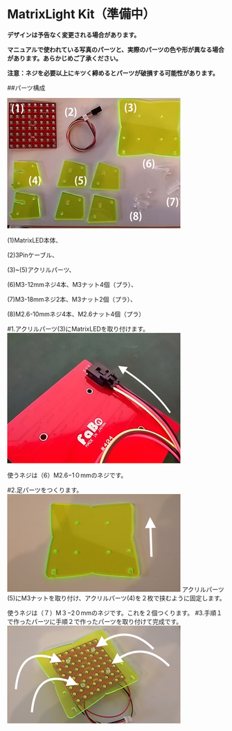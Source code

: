 # MatrixLight Kit（準備中）

**デザインは予告なく変更される場合があります。**

**マニュアルで使われている写真のパーツと、実際のパーツの色や形が異なる場合があります。あらかじめご了承ください。**

**注意：ネジを必要以上にキツく締めるとパーツが破損する可能性があります。**

##パーツ構成

![](/img/kit/manual/ml01.jpg)

(1)MatrixLED本体、

(2)3Pinケーブル、

(3)~(5)アクリルパーツ、

(6)M3-12mmネジ4本、M3ナット4個（プラ）、

(7)M3-18mmネジ2本、M3ナット2個（プラ）、

(8)M2.6-10mmネジ4本、M2.6ナット4個（プラ）

#1.アクリルパーツ(3)にMatrixLEDを取り付けます。
![](/img/kit/manual/ml02.jpg)

使うネジは（6）M2.6−1０mmのネジです。

#2.足パーツをつくります。
![](/img/kit/manual/ml03.jpg)
アクリルパーツ(5)にM3ナットを取り付け、アクリルパーツ(4)を２枚で挟むように固定します。

使うネジは（７）M３−2０mmのネジです。これを２個つくります。
#3.手順１で作ったパーツに手順２で作ったパーツを取り付けて完成です。
![](/img/kit/manual/ml04.jpg)





